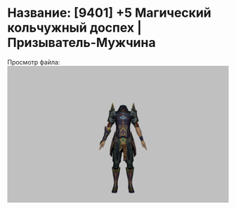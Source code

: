 # Название: [9401] +5 Магический кольчужный доспех | Призыватель-Мужчина

Просмотр файла:
![p080005.png](p080005.png)